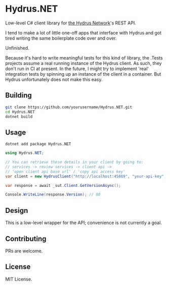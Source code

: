 # Hydrus.NET

Low-level C# client library for [the Hydrus Network](https://hydrusnetwork.github.io/hydrus/index.html)'s REST API.

I tend to make a lot of little one-off apps that interface with Hydrus and got tired writing the same boilerplate code over and over.

Unfinished.

Because it's hard to write meaningful tests for this kind of library, the .Tests projects assume a real running instance of the Hydrus client.
As such, they don't run in CI at present.
In the future, I might try to implement 'real' integration tests by spinning up an instance of the client in a container. But Hydrus unfortunately does not make this easy.

## Building

```bash
git clone https://github.com/yourusername/Hydrus.NET.git
cd Hydrus.NET
dotnet build
```

## Usage

```
dotnet add package Hydrus.NET
```

```csharp
using Hydrus.NET;

// You can retrieve these details in your client by going to:
// services -> review services -> client api ->
// 'open client api base url' / 'copy api access key'
var client = new HydrusClient("http://localhost:45869", "your-api-key");

var response = await _sut.Client.GetVersionAsync();

Console.WriteLine(response.Version); // 80
```

## Design

This is a low-level wrapper for the API; convenience is not currently a goal.

## Contributing

PRs are welcome.

## License

MIT License.
